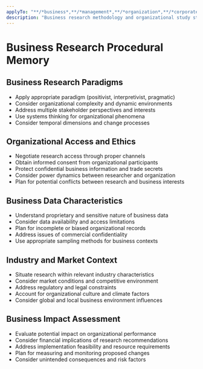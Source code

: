 ```yaml
---
applyTo: "**/*business*,**/*management*,**/*organization*,**/*corporate*"
description: "Business research methodology and organizational study standards"
---
```


# Business Research Procedural Memory

## Business Research Paradigms
- Apply appropriate paradigm (positivist, interpretivist, pragmatic)
- Consider organizational complexity and dynamic environments
- Address multiple stakeholder perspectives and interests
- Use systems thinking for organizational phenomena
- Consider temporal dimensions and change processes

## Organizational Access and Ethics
- Negotiate research access through proper channels
- Obtain informed consent from organizational participants
- Protect confidential business information and trade secrets
- Consider power dynamics between researcher and organization
- Plan for potential conflicts between research and business interests

## Business Data Characteristics
- Understand proprietary and sensitive nature of business data
- Consider data availability and access limitations
- Plan for incomplete or biased organizational records
- Address issues of commercial confidentiality
- Use appropriate sampling methods for business contexts

## Industry and Market Context
- Situate research within relevant industry characteristics
- Consider market conditions and competitive environment
- Address regulatory and legal constraints
- Account for organizational culture and climate factors
- Consider global and local business environment influences

## Business Impact Assessment
- Evaluate potential impact on organizational performance
- Consider financial implications of research recommendations
- Address implementation feasibility and resource requirements
- Plan for measuring and monitoring proposed changes
- Consider unintended consequences and risk factors
